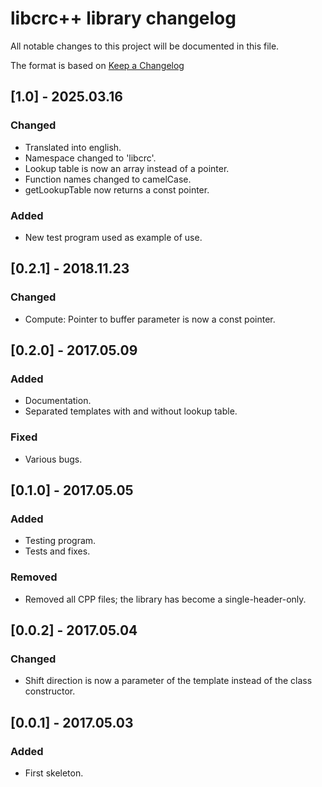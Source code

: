 # libcrc++ library changelog

All notable changes to this project will be documented in this file.

The format is based on [Keep a Changelog](https://keepachangelog.com/en/1.0.0/)

## [1.0] - 2025.03.16

### Changed
- Translated into english.
- Namespace changed to 'libcrc'.
- Lookup table is now an array instead of a pointer.
- Function names changed to camelCase.
- getLookupTable now returns a const pointer.

### Added
- New test program used as example of use.

## [0.2.1] - 2018.11.23

### Changed
- Compute: Pointer to buffer parameter is now a const pointer.

## [0.2.0] - 2017.05.09

### Added
- Documentation.
- Separated templates with and without lookup table.

### Fixed
- Various bugs.

## [0.1.0] - 2017.05.05

### Added
- Testing program.
- Tests and fixes.

### Removed
- Removed all CPP files; the library has become a single-header-only.

## [0.0.2] - 2017.05.04

### Changed
- Shift direction is now a parameter of the template instead of the class constructor.

## [0.0.1] - 2017.05.03

### Added
- First skeleton.

